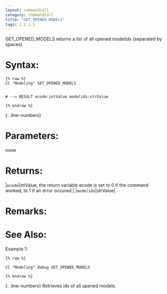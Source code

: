 ```yaml
---
layout: commandcall
category: CommandCall
title: "GET_OPENED_MODELS"
tags: 1.3 1.5
---
```


GET_OPENED_MODELS returns a list of all  opened modelids (separated by spaces).

# Syntax:  

```adoscript
{% raw %}
CC "Modeling" GET_OPENED_MODELS .


# --> RESULT ecode:intValue modelids:strValue

{% endraw %}
```
{: .line-numbers}

# Parameters:  

none

# Returns:  

|`ecode`|intValue, the return variable ecode is set to 0 if the command worked, to 1 if an error occured.|
|`modelids`|strValue|

# Remarks:



# See Also:  



Example 1:

```adoscript
{% raw %}

CC "Modeling" debug GET_OPENED_MODELS

{% endraw %}
```
{: .line-numbers}
Retrieves ids of all opened models.

